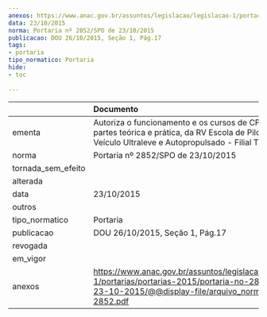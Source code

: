 ```yaml
---
anexos: https://www.anac.gov.br/assuntos/legislacao/legislacao-1/portarias/portarias-2015/portaria-no-2852-spo-de-23-10-2015/@@display-file/arquivo_norma/PA2015-2852.pdf
data: 23/10/2015
norma: Portaria nº 2852/SPO de 23/10/2015
publicacao: DOU 26/10/2015, Seção 1, Pág.17
tags:
- portaria
tipo_normatico: Portaria
hide: 
- toc 
 
---
```


|                    | Documento                                                                                                                                                         |
|:-------------------|:------------------------------------------------------------------------------------------------------------------------------------------------------------------|
| ementa             | Autoriza o funcionamento e os cursos de CPD e CPR, partes teórica e prática, da RV Escola de Pilotagem de Veículo Ultraleve e Autopropulsado - Filial Trindade.   |
| norma              | Portaria nº 2852/SPO de 23/10/2015                                                                                                                                |
| tornada_sem_efeito |                                                                                                                                                                   |
| alterada           |                                                                                                                                                                   |
| data               | 23/10/2015                                                                                                                                                        |
| outros             |                                                                                                                                                                   |
| tipo_normatico     | Portaria                                                                                                                                                          |
| publicacao         | DOU 26/10/2015, Seção 1, Pág.17                                                                                                                                   |
| revogada           |                                                                                                                                                                   |
| em_vigor           |                                                                                                                                                                   |
| anexos             | https://www.anac.gov.br/assuntos/legislacao/legislacao-1/portarias/portarias-2015/portaria-no-2852-spo-de-23-10-2015/@@display-file/arquivo_norma/PA2015-2852.pdf |